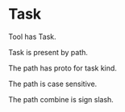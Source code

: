 # Task

Tool has Task.

Task is present by path.

The path has proto for task kind.

The path is case sensitive.

The path combine is sign slash.